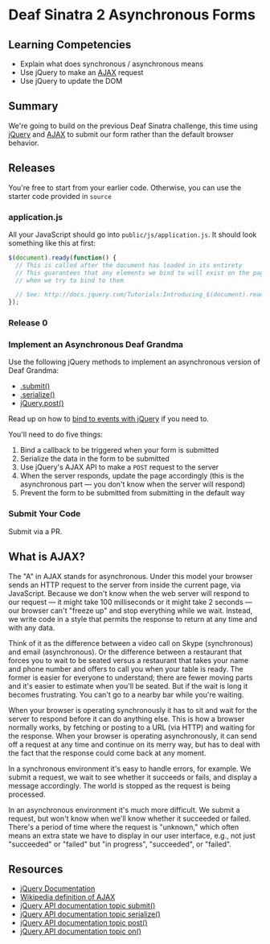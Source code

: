 # Deaf Sinatra 2 Asynchronous Forms

## Learning Competencies

- Explain what does synchronous / asynchronous means
- Use jQuery to make an [AJAX](#ajax) request
- Use jQuery to update the DOM

## Summary

We're going to build on the previous Deaf Sinatra challenge, this time using
[jQuery][] and [AJAX][] to submit our form rather than the default browser
behavior.


## Releases

You're free to start from your earlier code.  Otherwise, you can use the
starter code provided in `source`

### application.js

All your JavaScript should go into `public/js/application.js`.  It should look
something like this at first:

```javascript
$(document).ready(function() {
  // This is called after the document has loaded in its entirety
  // This guarantees that any elements we bind to will exist on the page
  // when we try to bind to them

  // See: http://docs.jquery.com/Tutorials:Introducing_$(document).ready()
});
```

### Release 0

### Implement an Asynchronous Deaf Grandma

Use the following jQuery methods to implement an asynchronous version of Deaf Grandma:

* [.submit()][submit-api-documentation]
* [.serialize()][serialize-api-documentation]
* [jQuery.post()][jquery-ajax-post-documentation]


Read up on how to [bind to events with jQuery][jquery-on-documentation] if you need to.

You'll need to do five things:

1. Bind a callback to be triggered when your form is submitted
2. Serialize the data in the form to be submitted
3. Use jQuery's AJAX API to make a `POST` request to the server
4. When the server responds, update the page accordingly (this is the
   asynchronous part &mdash; you don't know when the server will respond)
5. Prevent the form to be submitted from submitting in the default way

### Submit Your Code

Submit via a PR.

## What is AJAX?

<a target="ajax">

The "A" in AJAX stands for asynchronous.  Under this model your browser sends
an HTTP request to the server from inside the current page, via JavaScript.
Because we don't know when the web server will respond to our request &mdash;
it might take 100 milliseconds or it might take 2 seconds &mdash; our browser
can't "freeze up" and stop everything while we wait.  Instead, we write code in
a style that permits the response to return at any time and with any data.

Think of it as the difference between a video call on Skype (synchronous) and
email (asynchronous).  Or the difference between a restaurant that forces you
to wait to be seated versus a restaurant that takes your name and phone number
and offers to call you when your table is ready.  The former is easier for
everyone to understand; there are fewer moving parts and it's easier to
estimate when you'll be seated. But if the wait is long it becomes frustrating.
You can't go to a nearby bar while you're waiting.

When your browser is operating synchronously it has to sit and wait for the
server to respond before it can do anything else.  This is how a browser
normally works, by fetching or posting to a URL (via HTTP) and waiting for the
response.  When your browser is operating asynchronously, it can send off a
request at any time and continue on its merry way, but has to deal with the
fact that the response could come back at any moment.

In a synchronous environment it's easy to handle errors, for example.  We
submit a request, we wait to see whether it succeeds or fails, and display a
message accordingly.  The world is stopped as the request is being processed.

In an asynchronous environment it's much more difficult.  We submit a request,
but won't know when we'll know whether it succeeded or failed.  There's a
period of time where the request is "unknown," which often means an extra state
we have to display in our user interface, e.g., not just "succeeded" or
"failed" but "in progress", "succeeded", or "failed".


## Resources

* [jQuery Documentation][jQuery]
* [Wikipedia definition of AJAX][AJAX]
* [jQuery API documentation topic submit()][submit-api-documentation]
* [jQuery API documentation topic serialize()][serialize-api-documentation]
* [jQuery API documentation topic post()][jquery-ajax-post-documentation]
* [jQuery API documentation topic on()][jquery-on-documentation]

[jQuery]: http://jquery.com/
[AJAX]: http://en.wikipedia.org/wiki/Ajax_%28programming%29
[submit-api-documentation]: http://api.jquery.com/submit/
[serialize-api-documentation]: http://api.jquery.com/serialize/
[jquery-ajax-post-documentation]: http://api.jquery.com/jQuery.post/
[jquery-on-documentation]: http://api.jquery.com/on/
